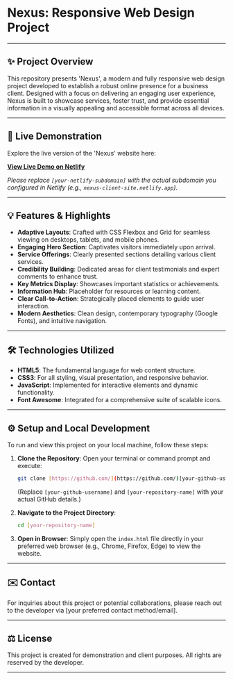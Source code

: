 # Nexus: Responsive Web Design Project

---

## ✨ Project Overview

This repository presents 'Nexus', a modern and fully responsive web design project developed to establish a robust online presence for a business client. Designed with a focus on delivering an engaging user experience, Nexus is built to showcase services, foster trust, and provide essential information in a visually appealing and accessible format across all devices.

---

## 🚀 Live Demonstration

Explore the live version of the 'Nexus' website here:

[**View Live Demo on Netlify**](https://[your-netlify-subdomain].netlify.app)

*Please replace `[your-netlify-subdomain]` with the actual subdomain you configured in Netlify (e.g., `nexus-client-site.netlify.app`).*

---

## 💡 Features & Highlights

* **Adaptive Layouts**: Crafted with CSS Flexbox and Grid for seamless viewing on desktops, tablets, and mobile phones.
* **Engaging Hero Section**: Captivates visitors immediately upon arrival.
* **Service Offerings**: Clearly presented sections detailing various client services.
* **Credibility Building**: Dedicated areas for client testimonials and expert comments to enhance trust.
* **Key Metrics Display**: Showcases important statistics or achievements.
* **Information Hub**: Placeholder for resources or learning content.
* **Clear Call-to-Action**: Strategically placed elements to guide user interaction.
* **Modern Aesthetics**: Clean design, contemporary typography (Google Fonts), and intuitive navigation.

---

## 🛠️ Technologies Utilized

* **HTML5**: The fundamental language for web content structure.
* **CSS3**: For all styling, visual presentation, and responsive behavior.
* **JavaScript**: Implemented for interactive elements and dynamic functionality.
* **Font Awesome**: Integrated for a comprehensive suite of scalable icons.

---

## ⚙️ Setup and Local Development

To run and view this project on your local machine, follow these steps:

1.  **Clone the Repository**:
    Open your terminal or command prompt and execute:
    ```bash
    git clone [https://github.com/](https://github.com/)[your-github-username]/[your-repository-name].git
    ```
    (Replace `[your-github-username]` and `[your-repository-name]` with your actual GitHub details.)

2.  **Navigate to the Project Directory**:
    ```bash
    cd [your-repository-name]
    ```

3.  **Open in Browser**:
    Simply open the `index.html` file directly in your preferred web browser (e.g., Chrome, Firefox, Edge) to view the website.

---

## ✉️ Contact

For inquiries about this project or potential collaborations, please reach out to the developer via [your preferred contact method/email].

---

## ⚖️ License

This project is created for demonstration and client purposes. All rights are reserved by the developer.

---
